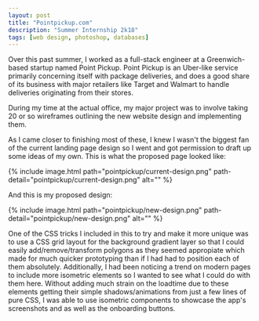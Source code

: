 ```yaml
---
layout: post
title: "Pointpickup.com"
description: "Summer Internship 2k18"
tags: [web design, photoshop, databases]
---
```



Over this past summer, I worked as a full-stack engineer at a Greenwich-based startup named Point Pickup. Point Pickup is an Uber-like service primarily concerning itself with package deliveries, and does a good share of its business with major retailers like Target and Walmart to handle deliveries originating from their stores.

During my time at the actual office, my major project was to involve taking 20 or so wireframes outlining the new website design and implementing them.

As I came closer to finishing most of these, I knew I wasn't the biggest fan of the current landing page design so I went and got permission to draft up some ideas of my own. This is what the proposed page looked like:

{% include image.html path="pointpickup/current-design.png" path-detail="pointpickup/current-design.png" alt="" %}


And this is my proposed design:

{% include image.html path="pointpickup/new-design.png" path-detail="pointpickup/new-design.png" alt="" %}

One of the CSS tricks I included in this to try and make it more unique was to use a CSS grid layout for the background gradient layer so that I could easily add/remove/transform polygons as they seemed appropiate which made for much quicker prototyping than if I had had to position each of them absolutely. Additionally, I had been noticing a trend on modern pages to include more isometric elements so I wanted to see what I could do with them here. Without adding much strain on the loadtime due to these elements getting their simple shadows/animations from just a few lines of pure CSS, I was able to use isometric components to showcase the app's screenshots and as well as the onboarding buttons. 




